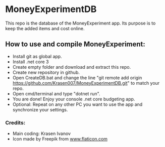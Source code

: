 # MoneyExperimentDB
This repo is the database of the MoneyExperiment app.
Its purpose is to keep the added items and cost online.

## How to use and compile MoneyExperiment:

* Install git as global app.
* Install .net core 3
* Create empty folder and download and extract this repo.
* Create new repository in github.
* Open CreateDB.bat and change the line "git remote add origin https://github.com/Krasen007/MoneyExperimentDB.git" to match your repo.
* Open cmd/terminal and type "dotnet run".
* You are done! Enjoy your console .net core budgeting app.
* Optional: Repeat on any other PC you want to use the app and synchronize your settings.

### Credits:

* Main coding: Krasen Ivanov
* Icon made by Freepik from www.flaticon.com
